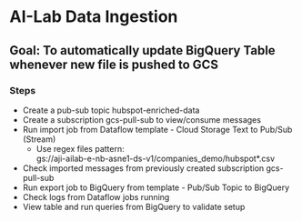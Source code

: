 # AI-Lab Data Ingestion

## Goal: To automatically update BigQuery Table whenever new file is pushed to GCS

### Steps
- Create a pub-sub topic hubspot-enriched-data
- Create a subscription gcs-pull-sub to view/consume messages
- Run import job from Dataflow template - Cloud Storage Text to Pub/Sub (Stream)
    - Use regex files pattern: </br>
    gs://aji-ailab-e-nb-asne1-ds-v1/companies_demo/hubspot*.csv </br>
- Check imported messages from previously created subscription gcs-pull-sub
- Run export job to BigQuery from template - Pub/Sub Topic to BigQuery
- Check logs from Dataflow jobs running
- View table and run queries from BigQuery to validate setup
